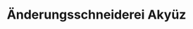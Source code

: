 ---
title: "Änderungsschneiderei Akyüz"
url: /bad-breisig/aenderungsschneiderei-akyuez/
shop: Schneiderei
---